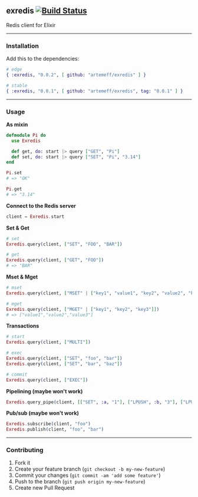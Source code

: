 ## exredis [![Build Status](https://travis-ci.org/artemeff/exredis.png?branch=master)](https://travis-ci.org/artemeff/exredis)

Redis client for Elixir

---

### Installation

Add this to the dependencies:

```elixir
# edge
{ :exredis, "0.0.2", [ github: "artemeff/exredis" ] }

# stable
{ :exredis, "0.0.1", [ github: "artemeff/exredis", tag: "0.0.1" ] }
```

---

### Usage

__As mixin__

```elixir
defmodule Pi do
  use Exredis

  def get, do: start |> query ["GET", "Pi"]
  def set, do: start |> query ["SET", "Pi", "3.14"]
end

Pi.set
# => "OK"

Pi.get
# => "3.14"
```

__Connect to the Redis server__

```elixir
client = Exredis.start
```

__Set & Get__

```elixir
# set
Exredis.query(client, ["SET", "FOO", "BAR"])

# get
Exredis.query(client, ["GET", "FOO"])
# => "BAR"
```

__Mset & Mget__

```elixir
# mset
Exredis.query(client, ["MSET" | ["key1", "value1", "key2", "value2", "key3", "value3"]])

# mget
Exredis.query(client, ["MGET" | ["key1", "key2", "key3"]])
# => ["value1","value2","value3"]
```

__Transactions__

```elixir
# start
Exredis.query(client, ["MULTI"])

# exec
Exredis.query(client, ["SET", "foo", "bar"])
Exredis.query(client, ["SET", "bar", "baz"])

# commit
Exredis.query(client, ["EXEC"])
```

__Pipelining (maybe won't work)__

```elixir
Exredis.query_pipe(client, [["SET", :a, "1"], ["LPUSH", :b, "3"], ["LPUSH", :b, "2"]])
```

__Pub/sub (maybe won't work)__

```elixir
Exredis.subscribe(client, "foo")
Exredis.publish(client, "foo", "bar")
```

---

### Contributing

1. Fork it
2. Create your feature branch (`git checkout -b my-new-feature`)
3. Commit your changes (`git commit -am 'add some feature'`)
4. Push to the branch (`git push origin my-new-feature`)
5. Create new Pull Request
